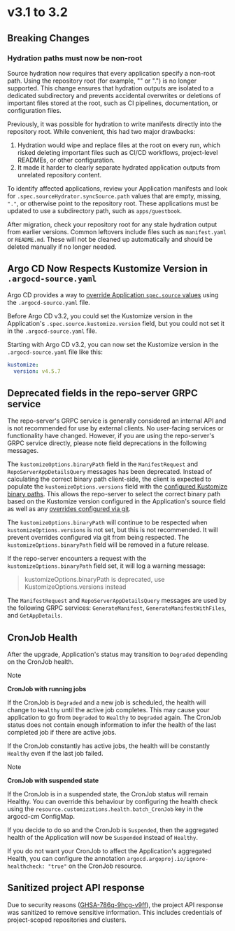 # v3.1 to 3.2

## Breaking Changes

### Hydration paths must now be non-root

Source hydration now requires that every application specify a non-root path.
Using the repository root (for example, "" or ".") is no longer supported. This change ensures
that hydration outputs are isolated to a dedicated subdirectory and prevents accidental overwrites
or deletions of important files stored at the root, such as CI pipelines, documentation, or configuration files.

Previously, it was possible for hydration to write manifests directly into the repository root. While convenient, this had two major drawbacks:

1. Hydration would wipe and replace files at the root on every run, which risked deleting important files such as CI/CD workflows, project-level READMEs, or other configuration.
2. It made it harder to clearly separate hydrated application outputs from unrelated repository content.

To identify affected applications, review your Application manifests and look for `.spec.sourceHydrator.syncSource.path` values that are empty, missing,
`"."`, or otherwise point to the repository root. These applications must be updated to use a subdirectory path, such as `apps/guestbook`.

After migration, check your repository root for any stale hydration output from earlier versions.
Common leftovers include files such as `manifest.yaml` or `README.md`. These will not be cleaned up
automatically and should be deleted manually if no longer needed.

## Argo CD Now Respects Kustomize Version in `.argocd-source.yaml`

Argo CD provides a way to [override Application `spec.source` values](../../user-guide/parameters.md#store-overrides-in-git)
using the `.argocd-source.yaml` file.

Before Argo CD v3.2, you could set the Kustomize version in the Application's `.spec.source.kustomize.version` field,
but you could not set it in the `.argocd-source.yaml` file.

Starting with Argo CD v3.2, you can now set the Kustomize version in the `.argocd-source.yaml` file like this:

```yaml
kustomize:
  version: v4.5.7
```

## Deprecated fields in the repo-server GRPC service

The repo-server's GRPC service is generally considered an internal API and is not recommended for use by external
clients. No user-facing services or functionality have changed. However, if you are using the repo-server's GRPC service
directly, please note field deprecations in the following messages.

The `kustomizeOptions.binaryPath` field in the `ManifestRequest` and `RepoServerAppDetailsQuery` messages has been
deprecated. Instead of calculating the correct binary path client-side, the client is expected to populate the
`kustomizeOptions.versions` field with the [configured Kustomize binary paths](../../user-guide/kustomize.md#custom-kustomize-versions).
This allows the repo-server to select the correct binary path based on the Kustomize version configured in the
Application's source field as well as any [overrides configured via git](../../user-guide/parameters.md#store-overrides-in-git).

The `kustomizeOptions.binaryPath` will continue to be respected when `kustomizeOptions.versions` is not set, but this is
not recommended. It will prevent overrides configured via git from being respected. The `kustomizeOptions.binaryPath`
field will be removed in a future release.

If the repo-server encounters a request with the `kustomizeOptions.binaryPath` field set, it will log a warning message:

> kustomizeOptions.binaryPath is deprecated, use KustomizeOptions.versions instead

The `ManifestRequest` and `RepoServerAppDetailsQuery` messages are used by the following GRPC services:
`GenerateManifest`, `GenerateManifestWithFiles`, and `GetAppDetails`.

## CronJob Health

After the upgrade, Application's status may transition to `Degraded` depending on the CronJob health.

> [!NOTE]
> **CronJob with running jobs**
>
> If the CronJob is `Degraded` and a new job is scheduled, the health will change to `Healthy` until the active job completes.
> This may cause your application to go from `Degraded` to `Healthy` to `Degraded` again. The CronJob status does not contain enough
> information to infer the health of the last completed job if there are active jobs.
>
> If the CronJob constantly has active jobs, the health will be constantly `Healthy` even if the last job failed.

> [!NOTE]
> **CronJob with suspended state**
>
> If the CronJob is in a suspended state, the CronJob status will remain Healthy. You can override this behaviour by configuring the
> health check using the `resource.customizations.health.batch_CronJob` key in the argocd-cm ConfigMap.
> 
> If you decide to do so and the CronJob is `Suspended`, then the aggregated health of the Application will now be `Suspended` instead of `Healthy`.

If you do not want your CronJob to affect the Application's aggregated Health, you can configure the annotation
`argocd.argoproj.io/ignore-healthcheck: "true"` on the CronJob resource.

## Sanitized project API response

Due to security reasons ([GHSA-786q-9hcg-v9ff](https://github.com/argoproj/argo-cd/security/advisories/GHSA-786q-9hcg-v9ff)),
the project API response was sanitized to remove sensitive information. This includes
credentials of project-scoped repositories and clusters.
